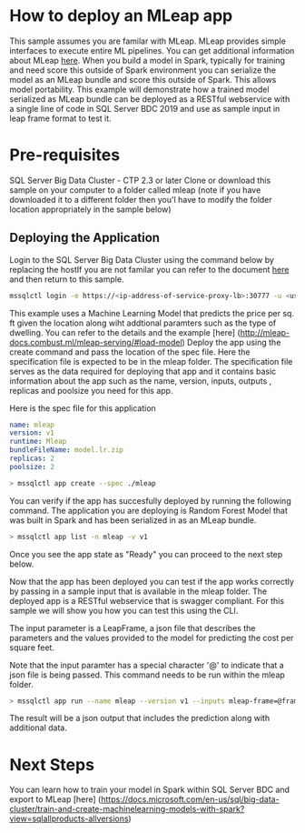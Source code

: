 
# How to deploy an MLeap app

This sample assumes you are familar with MLeap. MLeap provides simple interfaces to execute entire ML pipelines. You can get additional information about MLeap [here](http://mleap-docs.combust.ml/). When you build a model in Spark, typically for training and need score this outside of Spark environment you can serialize the model as an MLeap bundle and score this outside of Spark. This allows model portability. This example  will demonstrate how a trained model serialized as MLeap bundle can be deployed as a RESTful webservice with a single line of code in SQL Server BDC 2019 and use as sample input in leap frame format to test it.

# Pre-requisites
SQL Server Big Data Cluster - CTP 2.3 or later
Clone or download this sample on your computer to a folder called mleap (note if you have downloaded it to a different folder then you'l have to modify the folder location appropriately in the sample below)


## Deploying the Application
Login to the SQL Server Big Data Cluster using the command below by replacing the hostIf you are not familar you can refer to the document [here](https://docs.microsoft.com/en-us/sql/big-data-cluster/big-data-cluster-create-apps?view=sqlallproducts-allversions) and then return to this sample.

```bash
mssqlctl login -e https://<ip-address-of-service-proxy-lb>:30777 -u <user-name> -p <password>
```

This example uses a Machine Learning Model that predicts the price per sq. ft given the location along wiht addtional paramters such as the type of dwelling. You can refer to the details and the example [here] (http://mleap-docs.combust.ml/mleap-serving/#load-model)
Deploy the app using the create command and pass the location of the spec file. Here the specification file is expected to be in the mleap folder. The specification file serves as the data required for deploying that app and it contains basic information about the app such as the name, version, inputs, outputs , replicas and poolsize you need for this app.

Here is the spec file for this application

```yaml
name: mleap
version: v1
runtime: Mleap
bundleFileName: model.lr.zip
replicas: 2
poolsize: 2
```

```bash
> mssqlctl app create --spec ./mleap
```

You can verify if the app has succesfully deployed by running the following command. The application you are deploying is Random Forest Model that was built in Spark and has been serialized in as an MLeap bundle. 

```bash
> mssqlctl app list -n mleap -v v1
```
Once you see the app state as "Ready" you can proceed to the next step below.

Now that the app has been deployed you can test if the app works correctly by passing in a sample input that is available in the mleap folder. The deployed app is a RESTful webservice that is swagger compliant. For this sample we will show you how you can test this using the CLI. 

The input parameter is a LeapFrame, a json file that describes the parameters and the values provided to the model for predicting the cost per square feet. 

Note that the input paramter has a special character '@' to indicate that a json file is being passed. This command needs to be run within the mleap folder. 

```bash
> mssqlctl app run --name mleap --version v1 --inputs mleap-frame=@frame.json
```
The result will be a json output that includes the prediction along with additional data. 

# Next Steps
You can learn how to train your model in Spark within SQL Server BDC and export to MLeap [here] (https://docs.microsoft.com/en-us/sql/big-data-cluster/train-and-create-machinelearning-models-with-spark?view=sqlallproducts-allversions)

